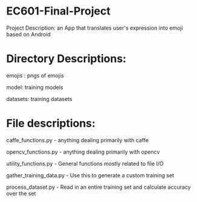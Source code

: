 # EC601-Final-Project
Project Description: an App that translates user's expression into emoji based on Android

# Directory Descriptions:
emojis : pngs of emojis

model: training models

datasets: training datasets



# File descriptions:
caffe_functions.py  - anything dealing primarily with caffe

opencv_functions.py - anything dealing primarily with opencv

utility_functions.py - General functions mostly related to file I/O

gather_training_data.py - Use this to generate a custom training set

process_dataset.py - Read in an entire training set and calculate accuracy over the set
